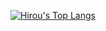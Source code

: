 [![Hirou's Top Langs](https://github-readme-stats.vercel.app/api/top-langs/?username=thehirou&layout=compact&theme=dark)](https://github.com/anuraghazra/github-readme-stats)

<!--
**thehirou/thehirou** is a ✨ _special_ ✨ repository because its `README.md` (this file) appears on your GitHub profile.

Here are some ideas to get you started:

- 🔭 I’m currently working on ...
- 🌱 I’m currently learning ...
- 👯 I’m looking to collaborate on ...
- 🤔 I’m looking for help with ...
- 💬 Ask me about ...
- 📫 How to reach me: ...
- 😄 Pronouns: ...
- ⚡ Fun fact: ...
-->
